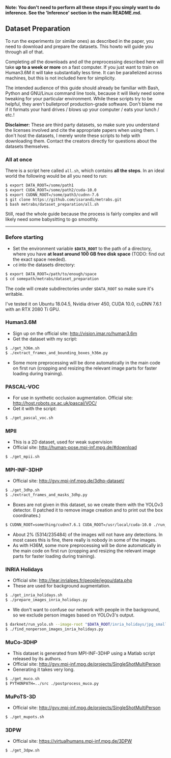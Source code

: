 **Note: You don't need to perform all these steps if you simply want to do inference. See the 'Inference' section in the main README.md.**

## Dataset Preparation
To run the experiments (or similar ones) as described in the paper, you need to download and prepare the datasets. This howto will guide you through all of that.

Completing *all* the downloads and *all* the preprocessing described here will take **up to a week or more** on a fast computer.
If you just want to train on Human3.6M it will take substantially less time.
It can be parallelized across machines, but this is not included here for simplicity.

The intended audience of this guide should already be familiar with Bash, Python and GNU/Linux command line
 tools, because it will likely need some tweaking for your particular environment.
While these scripts try to be helpful, they aren't bulletproof production-grade software. Don't blame me if it formats your hard drives / blows up your computer / eats your lunch / etc.!
 
**Disclaimer:** These are third party datasets, so make sure you understand the licenses involved 
and cite the appropriate papers when using them. 
I don't host the datasets, I merely wrote these scripts to help with downloading them. 
Contact the creators directly for questions about the datasets themselves.

### All at once
There is a script here called  `all.sh`, which contains **all the steps**.
In an ideal world the following would be all you need to run: 

```bash
$ export DATA_ROOT=/some/path1
$ export CUDA_ROOT=/some/path2/cuda-10.0
$ export CUDNN_ROOT=/some/path3/cudnn-7.6
$ git clone https://github.com/isarandi/metrabs.git
$ bash metrabs/dataset_preparation/all.sh
```

Still, read the whole guide because the process is fairly complex and will likely need some babysitting to go smoothly.
  
----

### Before starting

* Set the environment variable **`$DATA_ROOT`** to the path of a directory, where you have **at least around 100 GB free disk space** (TODO: find out the exact space needed).
* `cd` into the datasets directory: 
```bash
$ export DATA_ROOT=/path/to/enough/space
$ cd somepath/metrabs/dataset_preparation
```

The code will create subdirectories under `$DATA_ROOT` so make sure it's writable.

I've tested it on Ubuntu 18.04.5, Nvidia driver 450, CUDA 10.0, cuDNN 7.6.1 with an RTX 2080 Ti GPU. 


### Human3.6M
* Sign up on the official site: http://vision.imar.ro/human3.6m
* Get the dataset with my script:

```bash
$ ./get_h36m.sh
$ ./extract_frames_and_bounding_boxes_h36m.py
```

* Some more preprocessing will be done automatically in the main code on first run (cropping and resizing the relevant image parts for faster loading during training).

### PASCAL-VOC
* For use in synthetic occlusion augmentation. Official site: http://host.robots.ox.ac.uk/pascal/VOC/
* Get it with the script:

```bash
$ ./get_pascal_voc.sh
```

### MPII
* This is a 2D dataset, used for weak supervision
* Official site: http://human-pose.mpi-inf.mpg.de/#download

```bash
$ ./get_mpii.sh
```

### MPI-INF-3DHP
* Official site: http://gvv.mpi-inf.mpg.de/3dhp-dataset/

```bash 
$ ./get_3dhp.sh
$ ./extract_frames_and_masks_3dhp.py
```

* Boxes are not given in this dataset, so we create them with the YOLOv3 detector. (I patched it to remove image creation and to print out the box coordinates.)

```bash
$ CUDNN_ROOT=something/cudnn7.6.1 CUDA_ROOT=/usr/local/cuda-10.0 ./run_person_detector_3dhp.sh
```
* About 2% (5314/235484) of the images will not have any detections. In most cases this is fine, there really is nobody in some of the images.
* As with H36M, some more preprocessing will be done automatically in the main code on first run (cropping and resizing the relevant image parts for faster loading during training).


### INRIA Holidays
* Official site: http://lear.inrialpes.fr/people/jegou/data.php
* These are used for background augmentation.

```bash
$ ./get_inria_holidays.sh
$ ./prepare_images_inria_holidays.py
```

* We don't want to confuse our network with people in the background, so we exclude person images based on YOLOv3's output.
```bash
$ darknet/run_yolo.sh --image-root "$DATA_ROOT/inria_holidays/jpg_small" --out-path "$DATA_ROOT/inria_holidays.pkl" --jobs 3 --hflip
$ ./find_nonperson_images_inria_holidays.py
```

### MuCo-3DHP
* This dataset is generated from MPI-INF-3DHP using a Matlab script released by its authors.
* Official site: http://gvv.mpi-inf.mpg.de/projects/SingleShotMultiPerson
* Generating it takes very long.

```bash
$ ./get_muco.sh
$ PYTHONPATH=../src ./postprocess_muco.py
```

### MuPoTS-3D
* Official site: http://gvv.mpi-inf.mpg.de/projects/SingleShotMultiPerson

```bash
$ ./get_mupots.sh
```

### 3DPW

* Official site: https://virtualhumans.mpi-inf.mpg.de/3DPW

```bash
$ ./get_3dpw.sh
```